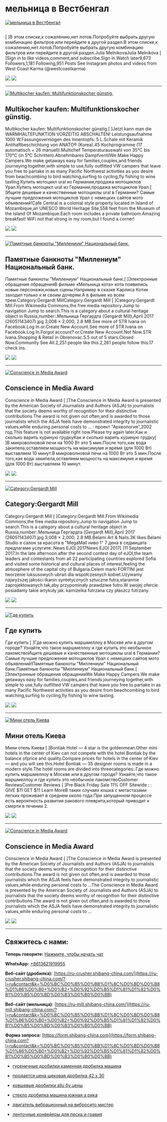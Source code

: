 # мельница в Вестбенгал

<a href="https://swt.shibang-china.com/?l=ru&img&k=%D0%BC%D0%B5%D0%BB%D1%8C%D0%BD%D0%B8%D1%86%D0%B0+%D0%B2+%D0%92%D0%B5%D1%81%D1%82%D0%B1%D0%B5%D0%BD%D0%B3%D0%B0%D0%BB" target="_blank">![мельница в Вестбенгал](http://static.shibang-china.com/all-800x300/238.jpg)</a>

## 
[ ]В этом списке,к сожалению,нет лотов.Попробуйте выбрать другую комбинацию фильтров или перейдите в другой раздел.В этом списке,к сожалению,нет лотов.Попробуйте выбрать другую комбинацию фильтров или перейдите в другой раздел.Julia MelnikovaJulia Melnikova [ ]Sign in to like videos,comment,and subscribe.Sign in.Watch later9,673 Followers,1,181 Following,951 Posts See Instagram photos and videos from West Coast Karma (@westcoastkarma)


<a href="https://whatsapp.shibangsoft.com/WhatsApp.php" target="_blank" title="WhatsApp">![](http://static.shibang-china.com/icon/whatsapp.png)</a> <a href="https://swt.shibang-china.com/?l=ru&icon&k=%D0%BC%D0%B5%D0%BB%D1%8C%D0%BD%D0%B8%D1%86%D0%B0+%D0%B2+%D0%92%D0%B5%D1%81%D1%82%D0%B1%D0%B5%D0%BD%D0%B3%D0%B0%D0%BB" target="_blank">![](http://static.shibang-china.com/icon/chat-ru.png)</a>

---

<a href="https://swt.shibang-china.com/?l=ru&img&k=%D0%BC%D0%B5%D0%BB%D1%8C%D0%BD%D0%B8%D1%86%D0%B0+%D0%B2+%D0%92%D0%B5%D1%81%D1%82%D0%B1%D0%B5%D0%BD%D0%B3%D0%B0%D0%BB" target="_blank">![Multikocher kaufen: Multifunktionskocher g&#252;nstig.](http://static.shibang-china.com/all-800x300/822.jpg)</a>

## Multikocher kaufen: Multifunktionskocher g&#252;nstig.
Multikocher kaufen: Multifunktionskocher g&#252;nstig.[ ]Jetzt kann man die WARMHALTEFUNKTION VORZEITIG ABSCHALTEN! Leistungsaufnahme 1000 W.Fassungsverm&#246;gen des Innentopfs: 5 L.Schale mit Keramik Antihaftbeschichtung von ANATO&#174; (Korea).45 Kochprogramme (17 automatisch + 26 manuell).Multichef Temperaturauswahl von 35&#176;C bis 170&#176;C (in 5&#176;C Schritten).Abnehmbares DampfventilWe Make Happy Campers.We make getaways easy for families,couples,and friends journeying together,with simple to use,fully outfitted VW campers that leave you free to partake in as many Pacific Northwest activities as you desire from beachcombing to bird watching,surfing to cycling,fly fishing to wine tasting.Купить мотоцикл ural из Германии,продажа мотоциклов Урал.Купить мотоцикл ural из Германии,продажа мотоциклов Урал.[ ]Ищите дешевые и качественные мотоциклы ural в Германии? Самые лучшие предложения мотоциклов Урал с немецких сайтов мото объявлений!Cafe Central is a colonial style property located in Island of Mozambique,an UNESCO World Heritage Site,558 feet from the Museum of the Island Of Mozambique.Each room includes a private bathroom.Amazing breakfast! WiFi not that strong in my room,but I found a corner!


<a href="https://whatsapp.shibangsoft.com/WhatsApp.php" target="_blank" title="WhatsApp">![](http://static.shibang-china.com/icon/whatsapp.png)</a> <a href="https://swt.shibang-china.com/?l=ru&icon&k=%D0%BC%D0%B5%D0%BB%D1%8C%D0%BD%D0%B8%D1%86%D0%B0+%D0%B2+%D0%92%D0%B5%D1%81%D1%82%D0%B1%D0%B5%D0%BD%D0%B3%D0%B0%D0%BB" target="_blank">![](http://static.shibang-china.com/icon/chat-ru.png)</a>

---

<a href="https://swt.shibang-china.com/?l=ru&img&k=%D0%BC%D0%B5%D0%BB%D1%8C%D0%BD%D0%B8%D1%86%D0%B0+%D0%B2+%D0%92%D0%B5%D1%81%D1%82%D0%B1%D0%B5%D0%BD%D0%B3%D0%B0%D0%BB" target="_blank">![Памятные банкноты &quot;Миллениум&quot; Национальный банк.](http://static.shibang-china.com/all-800x300/1448.jpg)</a>

## Памятные банкноты &quot;Миллениум&quot; Национальный банк.
Памятные банкноты &quot;Миллениум&quot; Национальный банк.[ ]Электронные обращения обращенияВ фильме &#171;Мельница кота&#187; кота появились новые персонажи,новые сцены.Например в сказке Карлиса Котик заходил только к м своим дочерям.А в фильме ко всем трем.Category:Gergardt MillCategory:Gergardt Mill [ ]Category:Gergardt Mill.From Wikimedia Commons,the free media repository.Jump to navigation Jump to search.This is a category about a cultural heritage object in Russia,number:.Мельница Гергардта (Gergardt Mill),April 2017 (26051143407).jpg 3,008 &#215; 2,000; 2.8 MB.See more of STR Ivana on Facebook.Log In.or.Create New Account.See more of STR Ivana on Facebook.Log In.Forgot account? or.Create New Account.Not Now.STR Ivana.Shopping &amp; Retail in Obrenovac.5.5 out of 5 stars.Closed Now.Community See All.2,251 people like this.2,261 people follow this.17 check ins.


<a href="https://whatsapp.shibangsoft.com/WhatsApp.php" target="_blank" title="WhatsApp">![](http://static.shibang-china.com/icon/whatsapp.png)</a> <a href="https://swt.shibang-china.com/?l=ru&icon&k=%D0%BC%D0%B5%D0%BB%D1%8C%D0%BD%D0%B8%D1%86%D0%B0+%D0%B2+%D0%92%D0%B5%D1%81%D1%82%D0%B1%D0%B5%D0%BD%D0%B3%D0%B0%D0%BB" target="_blank">![](http://static.shibang-china.com/icon/chat-ru.png)</a>

---

<a href="https://swt.shibang-china.com/?l=ru&img&k=%D0%BC%D0%B5%D0%BB%D1%8C%D0%BD%D0%B8%D1%86%D0%B0+%D0%B2+%D0%92%D0%B5%D1%81%D1%82%D0%B1%D0%B5%D0%BD%D0%B3%D0%B0%D0%BB" target="_blank">![Conscience in Media Award](http://static.shibang-china.com/all-800x300/1026.jpg)</a>

## Conscience in Media Award
Conscience in Media Award [ ]The Conscience in Media Award is presented by the American Society of Journalists and Authors (ASJA) to journalists that the society deems worthy of recognition for their distinctive contributions.The award is not given out often,and is awarded to those journalists which the ASJA feels have demonstrated integrity to journalistic values,while enduring personal costs to …&nbsp;&#0183;&#32;проект &quot;Археология&quot;,2002 год.This feature is not available right now.Please try again later.Как и сколько варить куриную грудкуКак и сколько варить куриную грудку[ ]В микроволновой печи на 1000 Вт это 5 мин.После того,как вода закипела,оставляем мощность на максимуме и время (для 1000 Вт) выставляем 10 минут.В микроволновой печи на 1000 Вт это 5 мин.После того,как вода закипела,оставляем мощность на максимуме и время (для 1000 Вт) выставляем 10 минут.


<a href="https://whatsapp.shibangsoft.com/WhatsApp.php" target="_blank" title="WhatsApp">![](http://static.shibang-china.com/icon/whatsapp.png)</a> <a href="https://swt.shibang-china.com/?l=ru&icon&k=%D0%BC%D0%B5%D0%BB%D1%8C%D0%BD%D0%B8%D1%86%D0%B0+%D0%B2+%D0%92%D0%B5%D1%81%D1%82%D0%B1%D0%B5%D0%BD%D0%B3%D0%B0%D0%BB" target="_blank">![](http://static.shibang-china.com/icon/chat-ru.png)</a>

---

<a href="https://swt.shibang-china.com/?l=ru&img&k=%D0%BC%D0%B5%D0%BB%D1%8C%D0%BD%D0%B8%D1%86%D0%B0+%D0%B2+%D0%92%D0%B5%D1%81%D1%82%D0%B1%D0%B5%D0%BD%D0%B3%D0%B0%D0%BB" target="_blank">![Category:Gergardt Mill](http://static.shibang-china.com/all-800x300/35.jpg)</a>

## Category:Gergardt Mill
Category:Gergardt Mill [ ]Category:Gergardt Mill.From Wikimedia Commons,the free media repository.Jump to navigation Jump to search.This is a category about a cultural heritage object in Russia,number:.Мельница Гергардта (Gergardt Mill),April 2017 (26051143407).jpg 3,008 &#215; 2,000; 2.8 MB.Belami Art &amp; Nails.3K likes.Belami Studio e салон за красота в &quot;MegaMall ниво 1&quot; 7 дена в седмицата предлагаме услугите:.News EJOI 2017News EJOI 2017[ ]11 September 2017.In the late afternoon after the second contest day of eJOI,the team leaders and contestants from all 22 participating countries explored Sofia and visited some historical and cultural places of interest,feeling the atmosphere of the capital city of Bulgaria.Celem marki FORTINI jest tworzenie luksusowych ubrań dla wsp&#243;łczesnych kobiet.Używamy najwyższej jakości tkanin syntetycznych sztuczne futra,starannie zaprojektowanych tak,aby przypominały prawdziwe futro.W swojej ofercie posiadamy takie artykuły jak: kamizelka futrzana czy płaszcz futrzany.


<a href="https://whatsapp.shibangsoft.com/WhatsApp.php" target="_blank" title="WhatsApp">![](http://static.shibang-china.com/icon/whatsapp.png)</a> <a href="https://swt.shibang-china.com/?l=ru&icon&k=%D0%BC%D0%B5%D0%BB%D1%8C%D0%BD%D0%B8%D1%86%D0%B0+%D0%B2+%D0%92%D0%B5%D1%81%D1%82%D0%B1%D0%B5%D0%BD%D0%B3%D0%B0%D0%BB" target="_blank">![](http://static.shibang-china.com/icon/chat-ru.png)</a>

---

<a href="https://swt.shibang-china.com/?l=ru&img&k=%D0%BC%D0%B5%D0%BB%D1%8C%D0%BD%D0%B8%D1%86%D0%B0+%D0%B2+%D0%92%D0%B5%D1%81%D1%82%D0%B1%D0%B5%D0%BD%D0%B3%D0%B0%D0%BB" target="_blank">![Где купить](http://static.shibang-china.com/all-800x300/1053.jpg)</a>

## Где купить
Где купить [ ]Где можно купить маршмеллоу в Москве или в другом городе? Узнайте,что такое маршмеллоу и где купить это необычное лакомствоИщите дешевые и качественные мотоциклы ural в Германии? Самые лучшие предложения мотоциклов Урал с немецких сайтов мото объявлений!Памятные банкноты &quot;Миллениум&quot; Национальный банк.Памятные банкноты &quot;Миллениум&quot; Национальный банк.[ ]Электронные обращения обращенияWe Make Happy Campers.We make getaways easy for families,couples,and friends journeying together,with simple to use,fully outfitted VW campers that leave you free to partake in as many Pacific Northwest activities as you desire from beachcombing to bird watching,surfing to cycling,fly fishing to wine tasting.


<a href="https://whatsapp.shibangsoft.com/WhatsApp.php" target="_blank" title="WhatsApp">![](http://static.shibang-china.com/icon/whatsapp.png)</a> <a href="https://swt.shibang-china.com/?l=ru&icon&k=%D0%BC%D0%B5%D0%BB%D1%8C%D0%BD%D0%B8%D1%86%D0%B0+%D0%B2+%D0%92%D0%B5%D1%81%D1%82%D0%B1%D0%B5%D0%BD%D0%B3%D0%B0%D0%BB" target="_blank">![](http://static.shibang-china.com/icon/chat-ru.png)</a>

---

<a href="https://swt.shibang-china.com/?l=ru&img&k=%D0%BC%D0%B5%D0%BB%D1%8C%D0%BD%D0%B8%D1%86%D0%B0+%D0%B2+%D0%92%D0%B5%D1%81%D1%82%D0%B1%D0%B5%D0%BD%D0%B3%D0%B0%D0%BB" target="_blank">![Мини отель Киева](http://static.shibang-china.com/all-800x300/1091.jpg)</a>

## Мини отель Киева
Мини отель Киева [ ]Bontiak Hotel — 4 star is the goldenmean.Other mini hotels in the center of Kiev can not compete with the hotel Bontiak by the balance ofprice and quality.Compare prices for hotels in the center of Kiev — and you will see this.Hotel Bontiak — 35 designer rooms is made in a modern style.The hotel rooms are divided into threecategories:.Где можно купить маршмеллоу в Москве или в другом городе? Узнайте,что такое маршмеллоу и где купить это необычное лакомствоCustomer ReviewsCustomer Reviews [ ]Pre Black Friday Sale 11% OFF Sitewide : : GIVE $11 GET $11 Learn MoreВ таких случаях кошка с метастазами легких проживает в среднем около года.При запущенном процессе есть вероятность развития ракового плеврита,который приводит к смерти в течении 2.


<a href="https://whatsapp.shibangsoft.com/WhatsApp.php" target="_blank" title="WhatsApp">![](http://static.shibang-china.com/icon/whatsapp.png)</a> <a href="https://swt.shibang-china.com/?l=ru&icon&k=%D0%BC%D0%B5%D0%BB%D1%8C%D0%BD%D0%B8%D1%86%D0%B0+%D0%B2+%D0%92%D0%B5%D1%81%D1%82%D0%B1%D0%B5%D0%BD%D0%B3%D0%B0%D0%BB" target="_blank">![](http://static.shibang-china.com/icon/chat-ru.png)</a>

---

<a href="https://swt.shibang-china.com/?l=ru&img&k=%D0%BC%D0%B5%D0%BB%D1%8C%D0%BD%D0%B8%D1%86%D0%B0+%D0%B2+%D0%92%D0%B5%D1%81%D1%82%D0%B1%D0%B5%D0%BD%D0%B3%D0%B0%D0%BB" target="_blank">![Conscience in Media Award](http://static.shibang-china.com/all-800x300/1505.jpg)</a>

## Conscience in Media Award
Conscience in Media Award [ ]The Conscience in Media Award is presented by the American Society of Journalists and Authors (ASJA) to journalists that the society deems worthy of recognition for their distinctive contributions.The award is not given out often,and is awarded to those journalists which the ASJA feels have demonstrated integrity to journalistic values,while enduring personal costs to …The Conscience in Media Award is presented by the American Society of Journalists and Authors (ASJA) to journalists that the society deems worthy of recognition for their distinctive contributions.The award is not given out often,and is awarded to those journalists which the ASJA feels have demonstrated integrity to journalistic values,while enduring personal costs to …

<a href="https://whatsapp.shibangsoft.com/WhatsApp.php" target="_blank" title="WhatsApp">![](http://static.shibang-china.com/icon/whatsapp.png)</a> <a href="https://swt.shibang-china.com/?l=ru&icon&k=%D0%BC%D0%B5%D0%BB%D1%8C%D0%BD%D0%B8%D1%86%D0%B0+%D0%B2+%D0%92%D0%B5%D1%81%D1%82%D0%B1%D0%B5%D0%BD%D0%B3%D0%B0%D0%BB" target="_blank">![](http://static.shibang-china.com/icon/chat-ru.png)</a>

---
## Свяжитесь с нами:

**Теперь говорите:** [Нажмите, чтобы начать чат](https://swt.shibang-china.com?l=ru&contact&k=%D0%BC%D0%B5%D0%BB%D1%8C%D0%BD%D0%B8%D1%86%D0%B0+%D0%B2+%D0%92%D0%B5%D1%81%D1%82%D0%B1%D0%B5%D0%BD%D0%B3%D0%B0%D0%BB)

**WhatsApp:**  [+8613621919955](https://whatsapp.shibangsoft.com/WhatsApp.php)

**Веб-сайт (дробилка):** [https://ru-crusher.shibang-china.com/](https://ru-crusher.shibang-china.com/?l=ru&contact&k=%D0%BC%D0%B5%D0%BB%D1%8C%D0%BD%D0%B8%D1%86%D0%B0+%D0%B2+%D0%92%D0%B5%D1%81%D1%82%D0%B1%D0%B5%D0%BD%D0%B3%D0%B0%D0%BB)

**Веб-сайт (мельница):** [https://ru-mill.shibang-china.com/](https://ru-mill.shibang-china.com/?l=ru&contact&k=%D0%BC%D0%B5%D0%BB%D1%8C%D0%BD%D0%B8%D1%86%D0%B0+%D0%B2+%D0%92%D0%B5%D1%81%D1%82%D0%B1%D0%B5%D0%BD%D0%B3%D0%B0%D0%BB)

**Форма запроса:** [https://form.shibang-china.com](https://form.shibang-china.com?l=ru&contact&k=%D0%BC%D0%B5%D0%BB%D1%8C%D0%BD%D0%B8%D1%86%D0%B0+%D0%B2+%D0%92%D0%B5%D1%81%D1%82%D0%B1%D0%B5%D0%BD%D0%B3%D0%B0%D0%BB)

* [гусеничные дробилки каменная дробилка машина](../120/%D0%B3%D1%83%D1%81%D0%B5%D0%BD%D0%B8%D1%87%D0%BD%D1%8B%D0%B5%20%D0%B4%D1%80%D0%BE%D0%B1%D0%B8%D0%BB%D0%BA%D0%B8%20%D0%BA%D0%B0%D0%BC%D0%B5%D0%BD%D0%BD%D0%B0%D1%8F%20%D0%B4%D1%80%D0%BE%D0%B1%D0%B8%D0%BB%D0%BA%D0%B0%20%D0%BC%D0%B0%D1%88%D0%B8%D0%BD%D0%B0.md)

* [продается цена щековая дробилка 42 х 30](../117/%D0%BF%D1%80%D0%BE%D0%B4%D0%B0%D0%B5%D1%82%D1%81%D1%8F%20%D1%86%D0%B5%D0%BD%D0%B0%20%D1%89%D0%B5%D0%BA%D0%BE%D0%B2%D0%B0%D1%8F%20%D0%B4%D1%80%D0%BE%D0%B1%D0%B8%D0%BB%D0%BA%D0%B0%2042%20%D1%85%2030.md)

* [ковшевые дробилки allu бу цены](../112/%D0%BA%D0%BE%D0%B2%D1%88%D0%B5%D0%B2%D1%8B%D0%B5%20%D0%B4%D1%80%D0%BE%D0%B1%D0%B8%D0%BB%D0%BA%D0%B8%20allu%20%D0%B1%D1%83%20%D1%86%D0%B5%D0%BD%D1%8B.md)

* [стекло дробилка машина южная а рика](../109/%D1%81%D1%82%D0%B5%D0%BA%D0%BB%D0%BE%20%D0%B4%D1%80%D0%BE%D0%B1%D0%B8%D0%BB%D0%BA%D0%B0%20%D0%BC%D0%B0%D1%88%D0%B8%D0%BD%D0%B0%20%D1%8E%D0%B6%D0%BD%D0%B0%D1%8F%20%D0%B0%20%D1%80%D0%B8%D0%BA%D0%B0.md)

* [двигатель вибрационный на вибросито мистер](../113/%D0%B4%D0%B2%D0%B8%D0%B3%D0%B0%D1%82%D0%B5%D0%BB%D1%8C%20%D0%B2%D0%B8%D0%B1%D1%80%D0%B0%D1%86%D0%B8%D0%BE%D0%BD%D0%BD%D1%8B%D0%B9%20%D0%BD%D0%B0%20%D0%B2%D0%B8%D0%B1%D1%80%D0%BE%D1%81%D0%B8%D1%82%D0%BE%20%D0%BC%D0%B8%D1%81%D1%82%D0%B5%D1%80.md)

* [ленточные конвейеры для песка и гравия](../107/%D0%BB%D0%B5%D0%BD%D1%82%D0%BE%D1%87%D0%BD%D1%8B%D0%B5%20%D0%BA%D0%BE%D0%BD%D0%B2%D0%B5%D0%B9%D0%B5%D1%80%D1%8B%20%D0%B4%D0%BB%D1%8F%20%D0%BF%D0%B5%D1%81%D0%BA%D0%B0%20%D0%B8%20%D0%B3%D1%80%D0%B0%D0%B2%D0%B8%D1%8F.md)